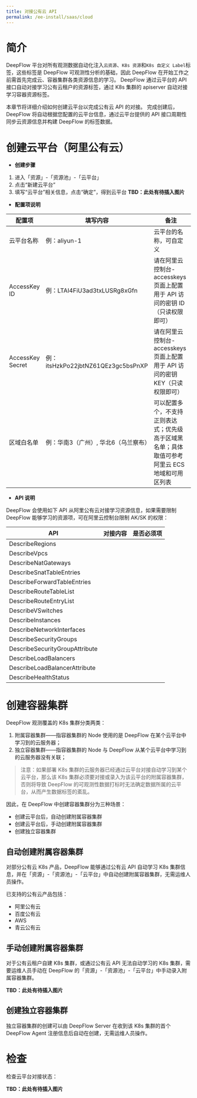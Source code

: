 ```yaml
---
title: 对接公有云 API
permalink: /ee-install/saas/cloud
---
```


# 简介

DeepFlow 平台对所有观测数据自动化注入`云资源`、`K8s 资源`和`K8s 自定义 Label`标签，这些标签是 DeepFlow 可观测性分析的基础，因此 DeepFlow 在开始工作之前需首先完成云、容器集群各类资源信息的学习。
DeepFlow 通过云平台的 API 接口自动对接学习公有云租户的资源标签，通过 K8s 集群的 apiserver 自动对接学习容器资源标签。

本章节将详细介绍如何创建云平台以完成公有云 API 的对接。
完成创建后，DeepFlow 将自动根据您配置的云平台信息，通过云平台提供的 API 接口周期性同步云资源信息并构建 DeepFlow 的标签数据。

# 创建云平台（阿里公有云）

- **创建步骤**
1. 进入「资源」-「资源池」-「云平台」
2. 点击“新建云平台”
3. 填写“云平台”相关信息，点击“确定”，得到云平台
**TBD：此处有待插入图片**

- **配置项说明**

| 配置项 | 填写内容 | 备注 |
|-------|-----|--------|
| 云平台名称 | 例：aliyun-1	| 云平台的名称，可自定义 |
| AccessKey ID	 | 例：LTAI4FiU3ad3txLUSRg8xGfn	 | 请在阿里云控制台-accesskeys 页面上配置用于 API 访问的密钥 ID（只读权限即可） |
| AccessKey Secret	 | 例：itsHzkPo22jbtNZ61QEz3gc5bsPnXP	 | 请在阿里云控制台-accesskeys 页面上配置用于 API 访问的密钥 KEY（只读权限即可） |
| 区域白名单	 | 例：华南3（广州）, 华北6（乌兰察布）	 | 可以配置多个，不支持正则表达式；优先级高于区域黑名单；具体取值可参考阿里云 ECS 地域和可用区列表 |

- **API 说明**

DeepFlow 会使用如下 API 从阿里公有云对接学习资源信息，如果需要限制 DeepFlow 能够学习的资源项，可在阿里云控制台限制 AK/SK 的权限：

| API | 对接内容 | 是否必须项 |
|-------|-----|--------|
| DescribeRegions |    |     | 
| DescribeVpcs |    |     | 
| DescribeNatGateways |    |     | 
| DescribeSnatTableEntries |    |     | 
| DescribeForwardTableEntries |    |     | 
| DescribeRouteTableList |    |     | 
| DescribeRouteEntryList |    |     | 
| DescribeVSwitches |    |     | 
| DescribeInstances |    |     | 
| DescribeNetworkInterfaces |    |     | 
| DescribeSecurityGroups |    |     | 
| DescribeSecurityGroupAttribute |    |     | 
| DescribeLoadBalancers |    |     | 
| DescribeLoadBalancerAttribute |    |     | 
| DescribeHealthStatus |    |     | 

# 创建容器集群

DeepFlow 观测覆盖的 K8s 集群分类两类：
1. 附属容器集群——指容器集群的 Node 使用的是 DeepFlow 在某个云平台中学习到的云服务器；
2. 独立容器集群——指容器集群的 Node 与 DeepFlow 从某个云平台中学习到的云服务器没有关联；

> 注意：如果部署 K8s 集群的云服务器已经通过云平台对接自动学习到某个云平台，那么该 K8s 集群必须要对接或录入为该云平台的附属容器集群，否则将导致 DeepFlow 的可观测性数据打标时无法确定数据所属的云平台，从而产生数据标签的紊乱。

因此，在 DeepFlow 中创建容器集群分为三种场景：
- 创建云平台后，自动创建附属容器集群
- 创建云平台后，手动创建附属容器集群
- 创建独立容器集群

## 自动创建附属容器集群

对部分公有云 K8s 产品，DeepFlow 能够通过公有云 API 自动学习 K8s 集群信息，并在「资源」-「资源池」-「云平台」中自动创建附属容器集群，无需运维人员操作。

已支持的公有云产品包括：
- 阿里公有云
- 百度公有云
- AWS
- 青云公有云

## 手动创建附属容器集群

对于公有云租户自建 K8s 集群，或通过公有云 API 无法自动学习的 K8s 集群，需要运维人员手动在 DeepFlow 的「资源」-「资源池」-「云平台」中手动录入附属容器集群。

**TBD：此处有待插入图片**

## 创建独立容器集群

独立容器集群的创建可以由 DeepFlow Server 在收到该 K8s 集群的首个 DeepFlow Agent 注册信息后自动在创建，无需运维人员操作。


# 检查

检查云平台对接状态：

**TBD：此处有待插入图片**
